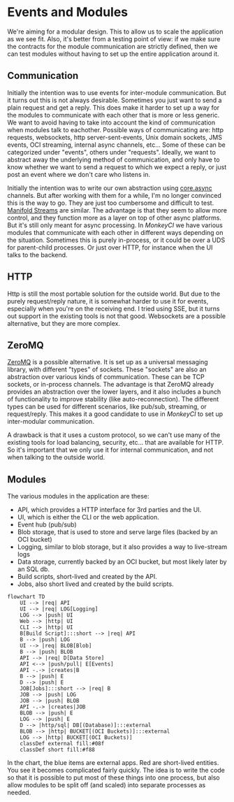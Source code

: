 # Events and Modules

We're aiming for a modular design.  This to allow us to scale the application as we see fit.
Also, it's better from a testing point of view: if we make sure the contracts for the module
communication are strictly defined, then we can test modules without having to set up the
entire application around it.

## Communication

Initially the intention was to use events for inter-module communication.  But it turns out
this is not always desirable.  Sometimes you just want to send a plain request and get a
reply.  This does make it harder to set up a way for the modules to communicate with each
other that is more or less generic.  We want to avoid having to take into account the kind
of communication when modules talk to eachother.  Possible ways of communicating are: http
requests, websockets, http server-sent-events, Unix domain sockets, JMS events, OCI streaming,
internal async channels, etc...  Some of these can be categorized under "events", others
under "requests".  Ideally, we want to abstract away the underlying method of communication,
and only have to know whether we want to send a request to which we expect a reply, or just
post an event where we don't care who listens in.

Initially the intention was to write our own abstraction using [core.async](https://clojure.github.io/core.async/)
channels.  But after working with them for a while, I'm no longer convinced this is the way
to go.  They are just too cumbersome and difficult to test.  [Manifold Streams](https://github.com/clj-commons/manifold#streams)
are similar.  The advantage is that they seem to allow more control, and they function more
as a layer on top of other async platforms.  But it's still only meant for async processing.
In _MonkeyCI_ we have various modules that communicate with each other in different ways
depending on the situation.  Sometimes this is purely in-process, or it could be over a UDS
for parent-child processes.  Or just over HTTP, for instance when the UI talks to the backend.

## HTTP

Http is still the most portable solution for the outside world.  But due to the purely
request/reply nature, it is somewhat harder to use it for events, especially when you're on
the receiving end.  I tried using SSE, but it turns out support in the existing tools is
not that good.  Websockets are a possible alternative, but they are more complex.

## ZeroMQ

[ZeroMQ](https://zeromq.org/) is a possible alternative.  It is set up as a universal messaging
library, with different "types" of sockets.  These "sockets" are also an abstraction over
various kinds of communication.  These can be TCP sockets, or in-process channels.  The
advantage is that ZeroMQ already provides an abstraction over the lower layers, and it also
includes a bunch of functionality to improve stability (like auto-reconnection).  The
different types can be used for different scenarios, like pub/sub, streaming, or request/reply.
This makes it a good candidate to use in _MonkeyCI_ to set up inter-modular communication.

A drawback is that it uses a custom protocol, so we can't use many of the existing tools for
load balancing, security, etc... that are available for HTTP.  So it's important that we
only use it for internal communication, and not when talking to the outside world.

## Modules

The various modules in the application are these:

 - API, which provides a HTTP interface for 3rd parties and the UI.
 - UI, which is either the CLI or the web application.
 - Event hub (pub/sub)
 - Blob storage, that is used to store and serve large files (backed by an OCI bucket)
 - Logging, similar to blob storage, but it also provides a way to live-stream logs
 - Data storage, currently backed by an OCI bucket, but most likely later by an SQL db.
 - Build scripts, short-lived and created by the API.
 - Jobs, also short lived and created by the build scripts.

```mermaid
flowchart TD
    UI --> |req| API
    UI --> |req| LOG[Logging]
    LOG --> |push| UI
    Web --> |http| UI
    CLI --> |http| UI
    B[Build Script]:::short --> |req| API
    B --> |push| LOG
    UI --> |req| BLOB[Blob]
    B --> |push| BLOB
    API --> |req| D[Data Store]
    API <--> |push/pull| E[Events]
    API -.-> |creates|B
    B --> |push| E
    D --> |push| E
    JOB[Jobs]:::short --> |req| B
    JOB --> |push| LOG
    JOB --> |push| BLOB
    API -.-> |creates|JOB
    BLOB --> |push| E
    LOG --> |push| E
    D --> |http/sql| DB[(Database)]:::external
    BLOB --> |http| BUCKET[(OCI Buckets)]:::external
    LOG --> |http| BUCKET[(OCI Buckets)]
    classDef external fill:#08f
    classDef short fill:#f88
```

In the chart, the blue items are external apps.  Red are short-lived entities.  You see it
becomes complicated fairly quickly.  The idea is to write the code so that it is possible
to put most of these things into one process, but also allow modules to be split off (and
scaled) into separate processes as needed.